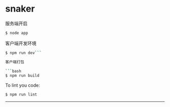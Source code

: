 # snaker

服务端开启

```bash
$ node app
```

客户端开发环境

```bash
$ npm run dev```

客户端打包

```bash
$ npm run build
```

To lint you code:

```bash
$ npm run lint
```


--- 
